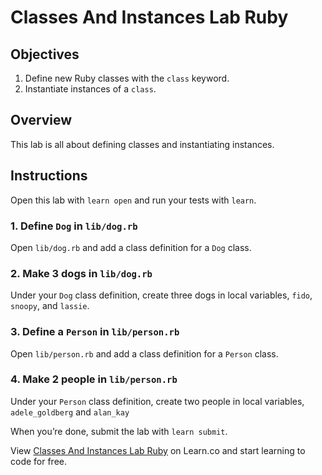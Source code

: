 Classes And Instances Lab Ruby
==============================

Objectives
----------

1.  Define new Ruby classes with the `class` keyword.
2.  Instantiate instances of a `class`.

Overview
--------

This lab is all about defining classes and instantiating instances.

Instructions
------------

Open this lab with `learn open` and run your tests with `learn`.

### 1. Define `Dog` in `lib/dog.rb`

Open `lib/dog.rb` and add a class definition for a `Dog` class.

### 2. Make 3 dogs in `lib/dog.rb`

Under your `Dog` class definition, create three dogs in local variables, `fido`, `snoopy`, and `lassie`.

### 3. Define a `Person` in `lib/person.rb`

Open `lib/person.rb` and add a class definition for a `Person` class.

### 4. Make 2 people in `lib/person.rb`

Under your `Person` class definition, create two people in local variables, `adele_goldberg` and `alan_kay`

When you’re done, submit the lab with `learn submit`.

View [Classes And Instances Lab Ruby](https://learn.co/lessons/classes-and-instances-lab-ruby "Classes And Instances Lab Ruby") on Learn.co and start learning to code for free.
